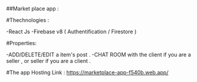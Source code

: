 ##Market place app :

#Thechnologies :

-React Js
-Firebase v8 ( Authentification / Firestore )

#Properties:

-ADD/DELETE/EDIT a item's post .
-CHAT ROOM with the client if you are a seller , or seller if you are a client .

#The app Hosting Link : https://marketplace-app-f540b.web.app/
